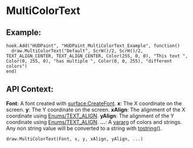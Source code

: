 # MultiColorText


## Example:
```
hook.Add("HUDPaint", "HUDPaint_MultiColorText_Example", function()
  draw.MultiColorText("Default", ScrW()/2, ScrH()/2, TEXT_ALIGN_CENTER, TEXT_ALIGN_CENTER, Color(255, 0, 0), "This text ", Color(0, 255, 0), "has multiple ", Color(0, 0, 255), "different colors")
end)
```



## API Context:
**Font**: A font created with [surface.CreateFont](https://wiki.facepunch.com/gmod/surface.CreateFont).
**x**: The X coordinate on the screen.
**y**: The Y coordinate on the screen.
**xAlign**: The alignment of the X coordinate using [Enums/TEXT_ALIGN](https://wiki.facepunch.com/gmod/Enums/TEXT_ALIGN).
**yAlign**: The alignment of the Y coordinate using [Enums/TEXT_ALIGN](https://wiki.facepunch.com/gmod/Enums/TEXT_ALIGN).
**...**: A [vararg](https://wiki.facepunch.com/gmod/vararg) of colors and strings. Any non string value will be converted to a string with [tostring()](https://wiki.facepunch.com/gmod/Global.tostring).
```
draw.MultiColorText(Font, x, y, xAlign, yAlign, ...)
```
